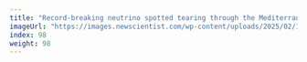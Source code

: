 ```yaml
---
title: "Record-breaking neutrino spotted tearing through the Mediterranean Sea"
imageUrl: "https://images.newscientist.com/wp-content/uploads/2025/02/12124245/SEI_239472072.jpg?width=788"
index: 98
weight: 98
---
```

